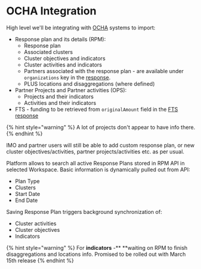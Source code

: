 # OCHA Integration

High level we'll be integrating with [OCHA](https://www.unocha.org/) systems to import:

* Response plan and its details \(RPM\):
  * Response plan
  * Associated clusters
  * Cluster objectives and indicators 
  * Cluster activities and indicators
  * Partners associated with the response plan - are available under `organizations` key in the [response](https://api.hpc.tools/v2/public/project/47561).
  * PLUS locations and disaggregations (where defined)
* Partner Projects and Partner activities \(OPS\):
  * Projects and their indicators
  * Activities and their indicators
* FTS - funding to be retrieved from `originalAmount` field in the [FTS response](https://api.hpc.tools/v1/public/fts/flow?projectId=47564)

{% hint style="warning" %}
A lot of projects don't appear to have info there.
{% endhint %}

IMO and partner users will still be able to add custom response plan, or new cluster objectives/activities, partner projects/activities etc. as per usual.

Platform allows to search all active Response Plans stored in RPM API in selected Workspace. Basic information is dynamically pulled out from API:

* Plan Type
* Clusters
* Start Date
* End Date

Saving Response Plan triggers background synchronization of:

* Cluster activities
* Cluster objectives
* Indicators

{% hint style="warning" %}
For **indicators** -** **waiting on RPM to finish disaggregations and locations info. Promised to be rolled out with March 15th release
{% endhint %}



